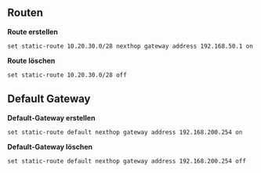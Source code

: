 ## Routen

**Route erstellen**

```console
set static-route 10.20.30.0/28 nexthop gateway address 192.168.50.1 on
```

**Route löschen**

```console
set static-route 10.20.30.0/28 off
```
## Default Gateway

**Default-Gateway erstellen**

```console
set static-route default nexthop gateway address 192.168.200.254 on
```

**Default-Gateway löschen**

```console
set static-route default nexthop gateway address 192.168.200.254 off
```
